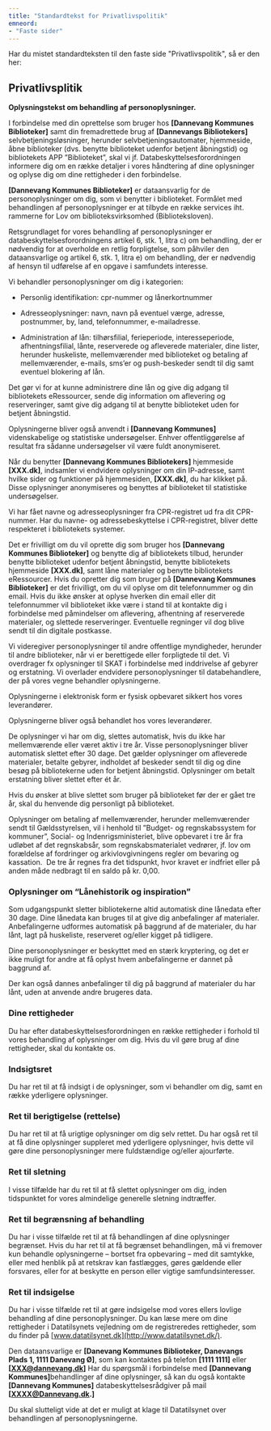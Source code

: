 ```yaml
---
title: "Standardtekst for Privatlivspolitik"
emneord:
- "Faste sider"
---
```

Har du mistet standardteksten til den faste side "Privatlivspolitik", så er den her:

## Privatlivsplitik
**Oplysningstekst om behandling af personoplysninger.**

I forbindelse med din oprettelse som bruger hos **[Dannevang Kommunes Biblioteker]** samt din fremadrettede brug af **[Dannevangs Bibliotekers]** selvbetjeningsløsninger, herunder selvbetjeningsautomater, hjemmeside, åbne biblioteker (dvs. benytte biblioteket udenfor betjent åbningstid) og bibliotekets APP ”Biblioteket”, skal vi jf. Databeskyttelsesforordningen informere dig om en række detaljer i vores håndtering af dine oplysninger og oplyse dig om dine rettigheder i den forbindelse.

**[Dannevang Kommunes Biblioteker]** er dataansvarlig for de personoplysninger om dig, som vi benytter i biblioteket. Formålet med behandlingen af personoplysninger er at tilbyde en række services iht. rammerne for Lov om biblioteksvirksomhed (Biblioteksloven).

Retsgrundlaget for vores behandling af personoplysninger er databeskyttelsesforordningens artikel 6, stk. 1, litra c) om behandling, der er nødvendig for at overholde en retlig forpligtelse, som påhviler den dataansvarlige og artikel 6, stk. 1, litra e) om behandling, der er nødvendig af hensyn til udførelse af en opgave i samfundets interesse.

Vi behandler personoplysninger om dig i kategorien:

- Personlig identifikation: cpr-nummer og lånerkortnummer

- Adresseoplysninger: navn, navn på eventuel værge, adresse, postnummer, by, land, telefonnummer, e-mailadresse.

- Administration af lån: tilhørsfilial, ferieperiode, interesseperiode, afhentningsfilial, lånte, reserverede og afleverede materialer, dine lister, herunder huskeliste, mellemværender med biblioteket og betaling af mellemværender, e-mails, sms’er og push-beskeder sendt til dig samt eventuel blokering af lån.

Det gør vi for at kunne administrere dine lån og give dig adgang til bibliotekets eRessourcer, sende dig information om aflevering og reserveringer, samt give dig adgang til at benytte biblioteket uden for betjent åbningstid.

Oplysningerne bliver også anvendt i **[Dannevang Kommunes]** videnskabelige og statistiske undersøgelser. Enhver offentliggørelse af resultat fra sådanne undersøgelser vil være fuldt anonymiseret.

Når du benytter **[Dannevang Kommunes Bibliotekers]** hjemmeside **[XXX.dk]**, indsamler vi endvidere oplysninger om din IP-adresse, samt hvilke sider og funktioner på hjemmesiden,&nbsp;<strong>[XXX.dk]</strong>, du har klikket på. Disse oplysninger anonymiseres og benyttes af biblioteket til statistiske undersøgelser.

Vi har fået navne og adresseoplysninger fra CPR-registret ud fra dit CPR-nummer. Har du navne- og adressebeskyttelse i CPR-registret, bliver dette respekteret i bibliotekets systemer.

Det er frivilligt om du vil oprette dig som bruger hos **[Dannevang Kommunes Biblioteker]** og benytte dig af bibliotekets tilbud, herunder benytte biblioteket udenfor betjent åbningstid, benytte bibliotekets hjemmeside <strong>[XXX.dk]</strong>, samt låne materialer og benytte bibliotekets eRessourcer. Hvis du opretter dig som bruger på <strong>[Dannevang Kommunes Biblioteker]</strong>&nbsp;er det frivilligt, om du vil oplyse&nbsp;om dit telefonnummer og din email. Hvis du ikke ønsker at oplyse hverken din email eller dit telefonnummer vil biblioteket ikke være i stand til at kontakte dig i forbindelse med påmindelser om aflevering, afhentning af reserverede materialer, og slettede reserveringer. Eventuelle regninger vil dog blive sendt til din digitale postkasse.

Vi videregiver personoplysninger til andre offentlige myndigheder, herunder til andre biblioteker, når vi er berettigede eller forpligtede til det. Vi overdrager fx oplysninger til SKAT i forbindelse med inddrivelse af gebyrer og erstatning. Vi overlader endvidere personoplysninger til databehandlere, der på vores vegne behandler oplysningerne.

Oplysningerne i elektronisk form er fysisk opbevaret sikkert hos vores leverandører.

Oplysningerne bliver også behandlet hos vores leverandører.

De oplysninger vi har om dig, slettes automatisk, hvis du ikke har mellemværende eller været aktiv i tre år. Visse personoplysninger bliver automatisk slettet efter 30 dage. Det gælder oplysninger om afleverede materialer, betalte gebyrer, indholdet af beskeder sendt til dig og dine besøg på bibliotekerne uden for betjent åbningstid. Oplysninger om betalt erstatning bliver slettet efter ét år.

Hvis du ønsker at blive slettet som bruger på biblioteket før der er gået tre år, skal du henvende dig personligt på biblioteket.

Oplysninger om betaling af mellemværender, herunder mellemværender sendt til Gældsstyrelsen, vil i henhold til ”Budget- og regnskabssystem for kommuner”, Social- og Indenrigsministeriet, blive opbevaret i tre år fra udløbet af det regnskabsår, som regnskabsmaterialet vedrører, jf. lov om forældelse af fordringer og arkivlovgivningens regler om bevaring og kassation.&nbsp; De tre år regnes fra det tidspunkt, hvor kravet er indfriet eller på anden måde nedbragt til en saldo på kr. 0,00.<br>

### Oplysninger om “Lånehistorik og inspiration”

Som udgangspunkt sletter bibliotekerne altid automatisk dine lånedata efter 30 dage. Dine lånedata kan bruges til at give dig anbefalinger af materialer. Anbefalingerne udformes automatisk på baggrund af de materialer, du har lånt, lagt på huskeliste, reserveret og/eller kigget på tidligere.

Dine personoplysninger er beskyttet med en stærk kryptering, og det er ikke muligt for andre at få oplyst hvem anbefalingerne er dannet på baggrund af.

Der kan også dannes anbefalinger til dig på baggrund af materialer du har lånt, uden at anvende andre brugeres data.

### Dine rettigheder

Du har efter databeskyttelsesforordningen en række rettigheder i forhold til vores behandling af oplysninger om dig. Hvis du vil gøre brug af dine rettigheder, skal du kontakte os.<br>

### Indsigtsret

Du har ret til at få indsigt i de oplysninger, som vi behandler om dig, samt en række yderligere oplysninger.

### Ret til berigtigelse (rettelse)
Du har ret til at få urigtige oplysninger om dig selv rettet. Du har også ret til at få dine oplysninger suppleret med yderligere oplysninger, hvis dette vil gøre dine personoplysninger mere fuldstændige og/eller ajourførte.

### Ret til sletning
I visse tilfælde har du ret til at få slettet oplysninger om dig, inden tidspunktet for vores almindelige generelle sletning indtræffer.<br>

### Ret til begrænsning af behandling
Du har i visse tilfælde ret til at få behandlingen af dine oplysninger begrænset. Hvis du har ret til at få begrænset behandlingen, må vi fremover kun behandle oplysningerne – bortset fra opbevaring – med dit samtykke, eller med henblik på at retskrav kan fastlægges, gøres gældende eller forsvares, eller for at beskytte en person eller vigtige samfundsinteresser.

### Ret til indsigelse
Du har i visse tilfælde ret til at gøre indsigelse mod vores ellers lovlige behandling af dine personoplysninger.
Du kan læse mere om dine rettigheder i Datatilsynets vejledning om de registreredes rettigheder, som du finder på [www.datatilsynet.dk](http://www.datatilsynet.dk/).

Den dataansvarlige er **[Danevang Kommunes Biblioteker, Danevangs Plads 1, 1111 Danevang Ø]**, som kan kontaktes på telefon **[1111 1111]** eller **[XXX@dannevang.dk]** Har du spørgsmål i forbindelse med **[Dannevang Kommunes]​​​​​​​** behandlinger af dine oplysninger, så kan du også kontakte **[Dannevang Kommunes]** databeskyttelsesrådgiver på mail **[XXXX@Dannevang.dk.]**

Du skal slutteligt vide at det er muligt at klage til Datatilsynet over behandlingen af personoplysningerne.

